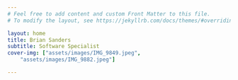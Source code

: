 ```yaml
---
# Feel free to add content and custom Front Matter to this file.
# To modify the layout, see https://jekyllrb.com/docs/themes/#overriding-theme-defaults

layout: home
title: Brian Sanders
subtitle: Software Specialist
cover-img: ["assets/images/IMG_9849.jpeg", 
    "assets/images/IMG_9882.jpeg"]

---
```


